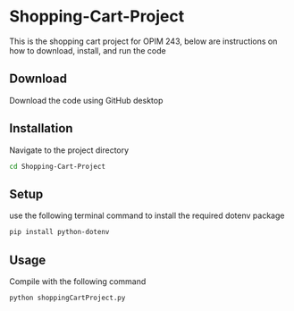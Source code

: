# Shopping-Cart-Project

This is the shopping cart project for OPIM 243,
below are instructions on how to download, install, and run the code


## Download

Download the code using GitHub desktop

## Installation

Navigate to the project directory

```sh
cd Shopping-Cart-Project
```

## Setup

use the following terminal command to install the required dotenv package

```sh
pip install python-dotenv
```

## Usage

Compile with the following command

```sh
python shoppingCartProject.py
```
